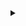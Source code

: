 <details> 
<summary></summary>
custom_relations_uml
@startuml;
object Author {
    name = "string"
    email = "string"
}

object Article {
    authorId: number
    title = "string"
    body = "string"
}

object Comment {
    authorId = "int"
    articleId = "int"
    message = "string"
}

Author --|> Article : many
Article --|> Author : one
    
Article --|> Comment : many
Comment --|> Article : one

Author --|> Comment : many

@enduml
custom_relations_uml
</details>

